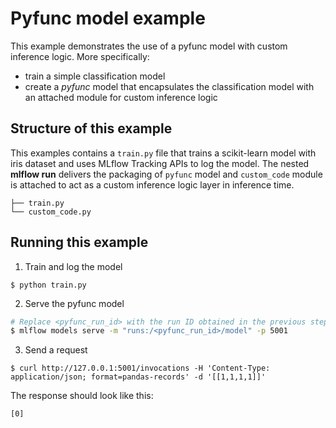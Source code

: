 # Pyfunc model example

This example demonstrates the use of a pyfunc model with custom inference logic.
More specifically:

- train a simple classification model
- create a _pyfunc_ model that encapsulates the classification model with an attached module for custom inference logic

## Structure of this example

This examples contains a `train.py` file that trains a scikit-learn model with iris dataset and uses MLflow Tracking APIs to log the model. The nested **mlflow run** delivers the packaging of `pyfunc` model and `custom_code` module is attached
to act as a custom inference logic layer in inference time.

```
├── train.py
└── custom_code.py
```

## Running this example

1. Train and log the model

```
$ python train.py
```

2. Serve the pyfunc model

```bash
# Replace <pyfunc_run_id> with the run ID obtained in the previous step
$ mlflow models serve -m "runs:/<pyfunc_run_id>/model" -p 5001
```

3. Send a request

```
$ curl http://127.0.0.1:5001/invocations -H 'Content-Type: application/json; format=pandas-records' -d '[[1,1,1,1]]'
```

The response should look like this:

```
[0]
```
